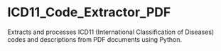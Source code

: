 # ICD11_Code_Extractor_PDF
Extracts and processes ICD11 (International Classification of Diseases) codes and descriptions from PDF documents using Python.
